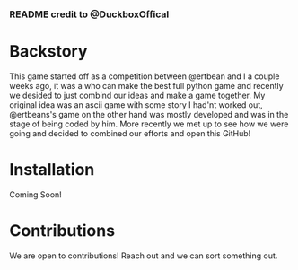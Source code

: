 ### README credit to @DuckboxOffical
# Backstory
This game started off as a competition between @ertbean and I a couple weeks ago, it was a who can make the best full python game and recently we desided to just combind our ideas and make a game together. My original idea was an ascii game with some story I had'nt worked out, @ertbeans's game on the other hand was mostly developed and was in the stage of being coded by him. More recently we met up to see how we were going and decided to combined our efforts and open this GitHub! 
# Installation
Coming Soon!
# Contributions
We are open to contributions! Reach out and we can sort something out.
